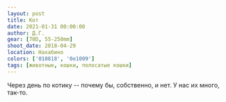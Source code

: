 ```yaml
---
layout: post
title: Кот
date: 2021-01-31 00:00:00
author: Д.Г.
gear: [70D, 55-250mm]
shoot_date: 2018-04-29
location: Нахабино
colors: ['010818', '0e1009']
tags: [животные, кошки, полосатые кошки]
---
```

Через день по котику -- почему бы, собственно, и нет. У нас их много, так-то.
